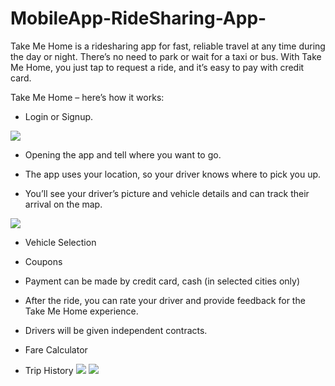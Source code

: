 # MobileApp-RideSharing-App-
Take Me Home is a ridesharing app for fast, reliable travel at any time during the day or night. There’s no need to park or wait for a taxi or bus. With Take Me Home, you just tap to request a ride, and it’s easy to pay with credit card.

Take Me Home – here’s how it works:
- Login or Signup.

![](one.png)
  

- Opening the app and tell where you want to go.


- The app uses your location, so your driver knows where to pick you up.
- You’ll see your driver’s picture and vehicle details and can track their arrival on the map.

![](two.png)

- Vehicle Selection

- Coupons
- Payment can be made by credit card, cash (in selected cities only)
- After the ride, you can rate your driver and provide feedback for the Take Me Home experience.
- Drivers will be given independent contracts.
- Fare Calculator
- Trip History
![](three.png)
![](four.png)

